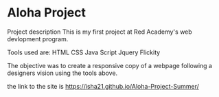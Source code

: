 # Aloha Project

Project description
This is my first project at Red Academy's web devlopment program.

Tools used are:
HTML
CSS
Java Script
Jquery
Flickity

The objective was to create a responsive copy of a webpage following a designers vision using the tools above.

the link to the site is https://isha21.github.io/Aloha-Project-Summer/